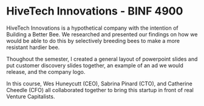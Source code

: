 # HiveTech Innovations - BINF 4900
HiveTech Innovations is a hypothetical company with the intention of Building a Better Bee. We researched and presented our findings on how we would be able to do this by selectively breeding bees to make a more resistant hardier bee.

Thoughout the semester, I created a general layout of powerpoint slides and put customer discovery slides together, an example of an ad we would release, and the company logo.

In this course, Wes Huneycutt (CEO), Sabrina Pinard (CTO), and Catherine Cheedle (CFO) all collaborated together to bring this startup in front of real Venture Capitalists.
